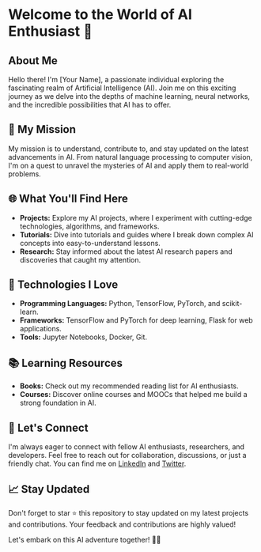 # Welcome to the World of AI Enthusiast 👋

## About Me

Hello there! I'm [Your Name], a passionate individual exploring the fascinating realm of Artificial Intelligence (AI). Join me on this exciting journey as we delve into the depths of machine learning, neural networks, and the incredible possibilities that AI has to offer.

## 🚀 My Mission

My mission is to understand, contribute to, and stay updated on the latest advancements in AI. From natural language processing to computer vision, I'm on a quest to unravel the mysteries of AI and apply them to real-world problems.

## 🌐 What You'll Find Here

- **Projects:** Explore my AI projects, where I experiment with cutting-edge technologies, algorithms, and frameworks.
- **Tutorials:** Dive into tutorials and guides where I break down complex AI concepts into easy-to-understand lessons.
- **Research:** Stay informed about the latest AI research papers and discoveries that caught my attention.

## 🔧 Technologies I Love

- **Programming Languages:** Python, TensorFlow, PyTorch, and scikit-learn.
- **Frameworks:** TensorFlow and PyTorch for deep learning, Flask for web applications.
- **Tools:** Jupyter Notebooks, Docker, Git.

## 📚 Learning Resources

- **Books:** Check out my recommended reading list for AI enthusiasts.
- **Courses:** Discover online courses and MOOCs that helped me build a strong foundation in AI.

## 🤝 Let's Connect

I'm always eager to connect with fellow AI enthusiasts, researchers, and developers. Feel free to reach out for collaboration, discussions, or just a friendly chat. You can find me on [LinkedIn](https://www.linkedin.com/in/yourname/) and [Twitter](https://twitter.com/yourtwitterhandle).

## 📈 Stay Updated

Don't forget to star ⭐️ this repository to stay updated on my latest projects and contributions. Your feedback and contributions are highly valued!

Let's embark on this AI adventure together! 🤖✨
